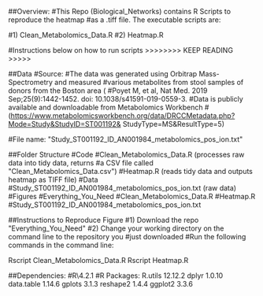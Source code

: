 ##Overview: 
  #This Repo (Biological_Networks) contains R Scripts to reproduce the heatmap
  #as a .tiff file. The executable scripts are:

  #1) Clean_Metabolomics_Data.R
  #2) Heatmap.R
  
  #Instructions below on how to run scripts >>>>>>>> KEEP READING >>>>>

##Data
#Source:
  #The data was generated using Orbitrap Mass-Spectrometry and measured
  #various metabolites from stool samples of donors from the Boston area (
  #Poyet M, et al, Nat Med. 2019 Sep;25(9):1442-1452. doi: 10.1038/s41591-019-0559-3.
  #Data is publicly available and downloadable from Metabolomics Workbench 
  #(https://www.metabolomicsworkbench.org/data/DRCCMetadata.php?Mode=Study&StudyID=ST001192&   StudyType=MS&ResultType=5)

  #File name: "Study_ST001192_ID_AN001984_metabolomics_pos_ion.txt"

##Folder Structure
  #Code
    #Clean_Metabolomics_Data.R (processes raw data into tidy data, returns
    #a CSV file called "Clean_Metabolomics_Data.csv")
    #Heatmap.R (reads tidy data and outputs heatmap as TIFF file)
  #Data
   #Study_ST001192_ID_AN001984_metabolomics_pos_ion.txt (raw data)
  #Figures
  #Everything_You_Need
    #Clean_Metabolomics_Data.R
    #Heatmap.R
    #Study_ST001192_ID_AN001984_metabolomics_pos_ion.txt
    

##Instructions to Reproduce Figure
#1) Download the repo "Everything_You_Need"
#2) Change your working directory on the command line to the repository you
  #just downloaded
#Run the following commands in the command line:

Rscript Clean_Metabolomics_Data.R
Rscript Heatmap.R

##Dependencies:
#R\4.2.1
#R Packages:
  R.utils 12.12.2
  dplyr 1.0.10
  data.table 1.14.6
  gplots 3.1.3
  reshape2 1.4.4
  ggplot2 3.3.6
  
  
  
  



